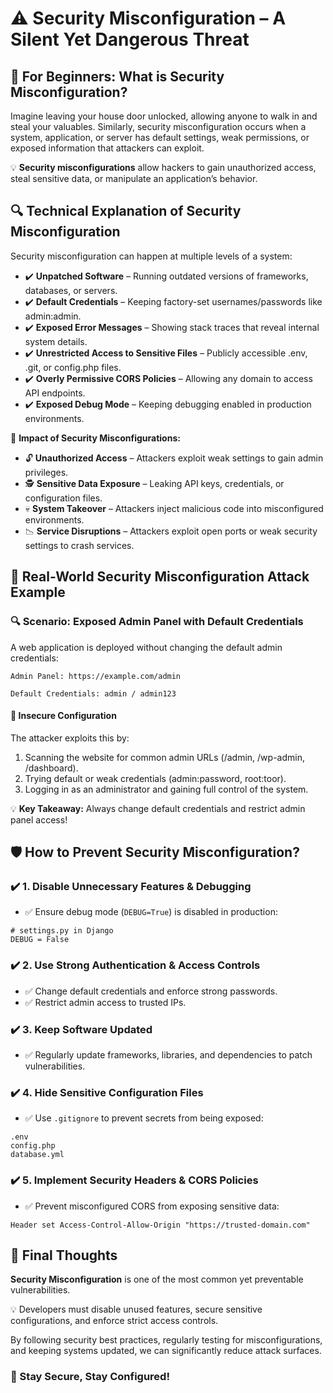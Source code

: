 <!DOCTYPE html>
<html lang="en">
<head>
  <meta charset="UTF-8">
  <meta name="viewport" content="width=device-width, initial-scale=1">

</head>
<body>

  <h1>⚠️ Security Misconfiguration – A Silent Yet Dangerous Threat</h1>

  <h2>👶 For Beginners: What is Security Misconfiguration?</h2>
  <p>
    Imagine leaving your house door unlocked, allowing anyone to walk in and steal your valuables. Similarly, security misconfiguration occurs when a system, application, or server has default settings, weak permissions, or exposed information that attackers can exploit.
  </p>

  <p>
    💡 <strong>Security misconfigurations</strong> allow hackers to gain unauthorized access, steal sensitive data, or manipulate an application’s behavior.
  </p>

  <h2>🔍 Technical Explanation of Security Misconfiguration</h2>
  <p>Security misconfiguration can happen at multiple levels of a system:</p>
  <ul>
    <li>✔️ <strong>Unpatched Software</strong> – Running outdated versions of frameworks, databases, or servers.</li>
    <li>✔️ <strong>Default Credentials</strong> – Keeping factory-set usernames/passwords like admin:admin.</li>
    <li>✔️ <strong>Exposed Error Messages</strong> – Showing stack traces that reveal internal system details.</li>
    <li>✔️ <strong>Unrestricted Access to Sensitive Files</strong> – Publicly accessible .env, .git, or config.php files.</li>
    <li>✔️ <strong>Overly Permissive CORS Policies</strong> – Allowing any domain to access API endpoints.</li>
    <li>✔️ <strong>Exposed Debug Mode</strong> – Keeping debugging enabled in production environments.</li>
  </ul>

  <div class="highlight">
    🚨 <strong>Impact of Security Misconfigurations:</strong>
  </div>
  <ul>
    <li>🔓 <strong>Unauthorized Access</strong> – Attackers exploit weak settings to gain admin privileges.</li>
    <li>🕵️ <strong>Sensitive Data Exposure</strong> – Leaking API keys, credentials, or configuration files.</li>
    <li>💀 <strong>System Takeover</strong> – Attackers inject malicious code into misconfigured environments.</li>
    <li>📉 <strong>Service Disruptions</strong> – Attackers exploit open ports or weak security settings to crash services.</li>
  </ul>

  <h2>🚨 Real-World Security Misconfiguration Attack Example</h2>
  <h3>🔍 Scenario: Exposed Admin Panel with Default Credentials</h3>
  <p>A web application is deployed without changing the default admin credentials:</p>

  <pre><code>Admin Panel: https://example.com/admin</code></pre>
  <pre><code>Default Credentials: admin / admin123</code></pre>

  <h4>🚫 Insecure Configuration</h4>
  <p>The attacker exploits this by:</p>
  <ol>
    <li>Scanning the website for common admin URLs (/admin, /wp-admin, /dashboard).</li>
    <li>Trying default or weak credentials (admin:password, root:toor).</li>
    <li>Logging in as an administrator and gaining full control of the system.</li>
  </ol>

  <div class="highlight">
    💡 <strong>Key Takeaway:</strong> Always change default credentials and restrict admin panel access!
  </div>

  <h2>🛡️ How to Prevent Security Misconfiguration?</h2>

  <h3>✔️ 1. Disable Unnecessary Features & Debugging</h3>
  <ul>
    <li>✅ Ensure debug mode (<code>DEBUG=True</code>) is disabled in production:</li>
  </ul>
  <pre><code># settings.py in Django
DEBUG = False</code></pre>

  <h3>✔️ 2. Use Strong Authentication & Access Controls</h3>
  <ul>
    <li>✅ Change default credentials and enforce strong passwords.</li>
    <li>✅ Restrict admin access to trusted IPs.</li>
  </ul>

  <h3>✔️ 3. Keep Software Updated</h3>
  <ul>
    <li>✅ Regularly update frameworks, libraries, and dependencies to patch vulnerabilities.</li>
  </ul>

  <h3>✔️ 4. Hide Sensitive Configuration Files</h3>
  <ul>
    <li>✅ Use <code>.gitignore</code> to prevent secrets from being exposed:</li>
  </ul>
  <pre><code>.env
config.php
database.yml</code></pre>

  <h3>✔️ 5. Implement Security Headers & CORS Policies</h3>
  <ul>
    <li>✅ Prevent misconfigured CORS from exposing sensitive data:</li>
  </ul>
  <pre><code>Header set Access-Control-Allow-Origin "https://trusted-domain.com"</code></pre>

  <h2>🚀 Final Thoughts</h2>
  <p>
    <strong>Security Misconfiguration</strong> is one of the most common yet preventable vulnerabilities.
  </p>
  <p>
    💡 Developers must disable unused features, secure sensitive configurations, and enforce strict access controls.
  </p>
  <p>
    By following security best practices, regularly testing for misconfigurations, and keeping systems updated, we can significantly reduce attack surfaces.
  </p>

  <h3>🔐 Stay Secure, Stay Configured!</h3>

</body>
</html>
